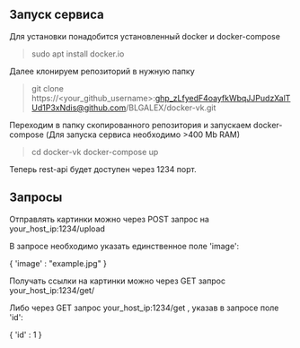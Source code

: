## Запуск сервиса

Для установки понадобится установленный docker и docker-compose

> sudo apt install docker.io

Далее клонируем репозиторий в нужную папку

> git clone https://<your_github_username>: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@github.com/BLGALEX/docker-vk.git

Переходим в папку скопированного репозитория и запускаем docker-compose
(Для запуска сервиса необходимо >400 Mb RAM)

> cd docker-vk
> docker-compose up

Теперь rest-api будет доступен через 1234 порт. 

## Запросы 

Отправлять картинки можно через POST запрос на your_host_ip:1234/upload

В запросе необходимо указать единственное поле 'image':

{
  'image' : "example.jpg"
}

Получать ссылки на картинки можно через GET запрос your_host_ip:1234/get/<id>

  Либо через GET запрос your_host_ip:1234/get , указав в запросе поле 'id':
  
{
  'id' : 1
}
